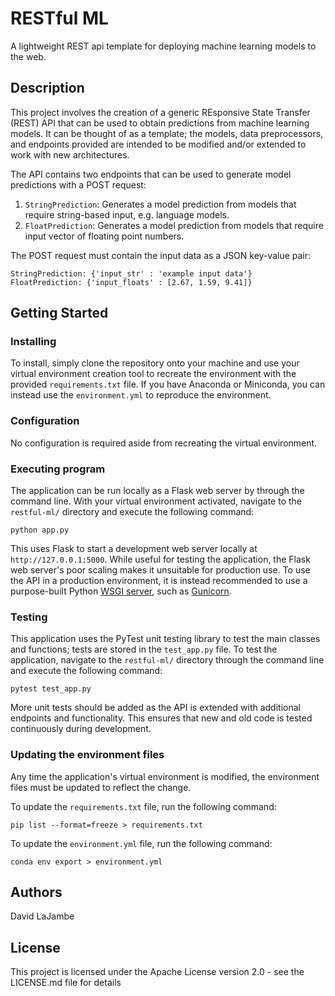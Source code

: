 # RESTful ML

A lightweight REST api template for deploying machine learning models to the web.

## Description

This project involves the creation of a generic REsponsive State Transfer (REST) API that can be used to obtain predictions from machine learning models. It can be thought of as a template; the models, data preprocessors, and endpoints provided are intended to be modified and/or extended to work with new architectures.

The API contains two endpoints that can be used to generate model predictions with a POST request:

1. `StringPrediction`: Generates a model prediction from models that require string-based input, e.g. language models.
2. `FloatPrediction`: Generates a model prediction from models that require input vector of floating point numbers.

The POST request must contain the input data as a JSON key-value pair:

`StringPrediction: {'input_str' : 'example input data'}`
`FloatPrediction: {'input_floats' : [2.67, 1.59, 9.41]}`

## Getting Started

### Installing

To install, simply clone the repository onto your machine and use your virtual environment creation tool to recreate the environment with the provided `requirements.txt` file. If you have Anaconda or Miniconda, you can instead use the `environment.yml` to reproduce the environment.

### Configuration

No configuration is required aside from recreating the virtual environment.

### Executing program

The application can be run locally as a Flask web server by through the command line. With your virtual environment activated, navigate to the `restful-ml/` directory and execute the following command: 
```
python app.py
```
This uses Flask to start a development web server locally at `http://127.0.0.1:5000`. While useful for testing the application, the Flask web server's poor scaling makes it unsuitable for production use. To use the API in a production environment, it is instead recommended to use a purpose-built Python [WSGI server](https://en.wikipedia.org/wiki/Web_Server_Gateway_Interface), such as [Gunicorn](https://gunicorn.org/).

### Testing

This application uses the PyTest unit testing library to test the main classes and functions; tests are stored in the `test_app.py` file. To test the application, navigate to the `restful-ml/` directory through the command line and execute the following command: 
```
pytest test_app.py
```
More unit tests should be added as the API is extended with additional endpoints and functionality. This ensures that new and old code is tested continuously during development.

### Updating the environment files

Any time the application's virtual environment is modified, the environment files must be updated to reflect the change.

To update the `requirements.txt` file, run the following command:
```
pip list --format=freeze > requirements.txt
```
To update the `environment.yml` file, run the following command:
```
conda env export > environment.yml
```

## Authors

David LaJambe

## License

This project is licensed under the Apache License version 2.0 - see the LICENSE.md file for details